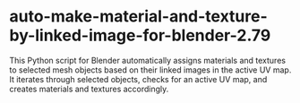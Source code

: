 # auto-make-material-and-texture-by-linked-image-for-blender-2.79
This Python script for Blender automatically assigns materials and textures to selected mesh objects based on their linked images in the active UV map. It iterates through selected objects, checks for an active UV map, and creates materials and textures accordingly.
